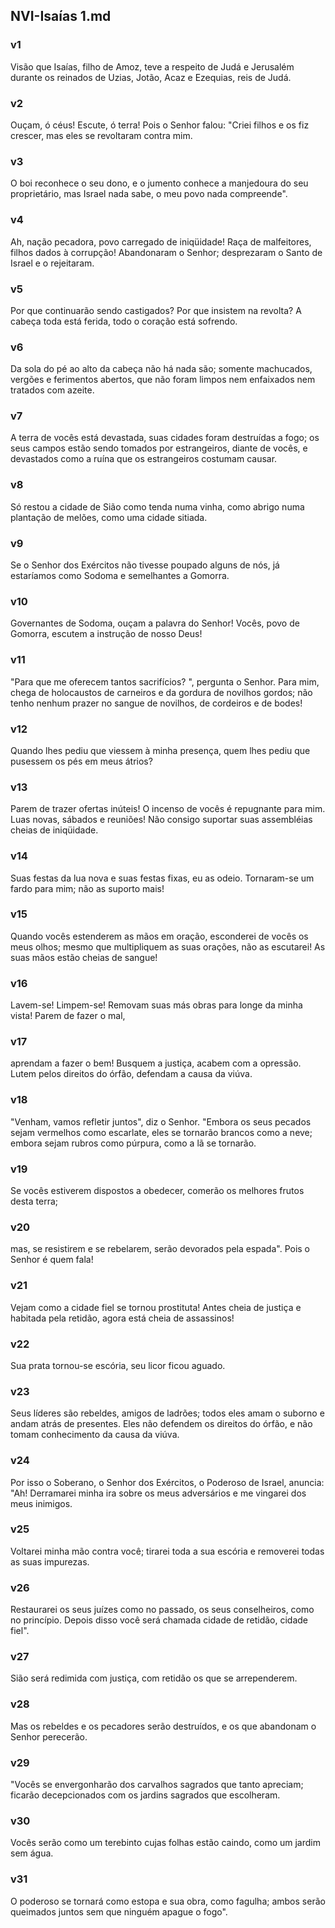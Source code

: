 ## NVI-Isaías 1.md
### v1
 Visão que Isaías, filho de Amoz, teve a respeito de Judá e Jerusalém durante os reinados de Uzias, Jotão, Acaz e Ezequias, reis de Judá.
### v2
 Ouçam, ó céus! Escute, ó terra! Pois o Senhor falou: "Criei filhos e os fiz crescer, mas eles se revoltaram contra mim.
### v3
 O boi reconhece o seu dono, e o jumento conhece a manjedoura do seu proprietário, mas Israel nada sabe, o meu povo nada compreende".
### v4
 Ah, nação pecadora, povo carregado de iniqüidade! Raça de malfeitores, filhos dados à corrupção! Abandonaram o Senhor; desprezaram o Santo de Israel e o rejeitaram.
### v5
 Por que continuarão sendo castigados? Por que insistem na revolta? A cabeça toda está ferida, todo o coração está sofrendo.
### v6
 Da sola do pé ao alto da cabeça não há nada são; somente machucados, vergões e ferimentos abertos, que não foram limpos nem enfaixados nem tratados com azeite.
### v7
 A terra de vocês está devastada, suas cidades foram destruídas a fogo; os seus campos estão sendo tomados por estrangeiros, diante de vocês, e devastados como a ruína que os estrangeiros costumam causar.
### v8
 Só restou a cidade de Sião como tenda numa vinha, como abrigo numa plantação de melões, como uma cidade sitiada.
### v9
 Se o Senhor dos Exércitos não tivesse poupado alguns de nós, já estaríamos como Sodoma e semelhantes a Gomorra.
### v10
 Governantes de Sodoma, ouçam a palavra do Senhor! Vocês, povo de Gomorra, escutem a instrução de nosso Deus!
### v11
 "Para que me oferecem tantos sacrifícios? ", pergunta o Senhor. Para mim, chega de holocaustos de carneiros e da gordura de novilhos gordos; não tenho nenhum prazer no sangue de novilhos, de cordeiros e de bodes!
### v12
 Quando lhes pediu que viessem à minha presença, quem lhes pediu que pusessem os pés em meus átrios?
### v13
 Parem de trazer ofertas inúteis! O incenso de vocês é repugnante para mim. Luas novas, sábados e reuniões! Não consigo suportar suas assembléias cheias de iniqüidade.
### v14
 Suas festas da lua nova e suas festas fixas, eu as odeio. Tornaram-se um fardo para mim; não as suporto mais!
### v15
 Quando vocês estenderem as mãos em oração, esconderei de vocês os meus olhos; mesmo que multipliquem as suas orações, não as escutarei! As suas mãos estão cheias de sangue!
### v16
 Lavem-se! Limpem-se! Removam suas más obras para longe da minha vista! Parem de fazer o mal,
### v17
 aprendam a fazer o bem! Busquem a justiça, acabem com a opressão. Lutem pelos direitos do órfão, defendam a causa da viúva.
### v18
 "Venham, vamos refletir juntos", diz o Senhor. "Embora os seus pecados sejam vermelhos como escarlate, eles se tornarão brancos como a neve; embora sejam rubros como púrpura, como a lã se tornarão.
### v19
 Se vocês estiverem dispostos a obedecer, comerão os melhores frutos desta terra;
### v20
 mas, se resistirem e se rebelarem, serão devorados pela espada". Pois o Senhor é quem fala!
### v21
 Vejam como a cidade fiel se tornou prostituta! Antes cheia de justiça e habitada pela retidão, agora está cheia de assassinos!
### v22
 Sua prata tornou-se escória, seu licor ficou aguado.
### v23
 Seus líderes são rebeldes, amigos de ladrões; todos eles amam o suborno e andam atrás de presentes. Eles não defendem os direitos do órfão, e não tomam conhecimento da causa da viúva.
### v24
 Por isso o Soberano, o Senhor dos Exércitos, o Poderoso de Israel, anuncia: "Ah! Derramarei minha ira sobre os meus adversários e me vingarei dos meus inimigos.
### v25
 Voltarei minha mão contra você; tirarei toda a sua escória e removerei todas as suas impurezas.
### v26
 Restaurarei os seus juízes como no passado, os seus conselheiros, como no princípio. Depois disso você será chamada cidade de retidão, cidade fiel".
### v27
 Sião será redimida com justiça, com retidão os que se arrependerem.
### v28
 Mas os rebeldes e os pecadores serão destruídos, e os que abandonam o Senhor perecerão.
### v29
 "Vocês se envergonharão dos carvalhos sagrados que tanto apreciam; ficarão decepcionados com os jardins sagrados que escolheram.
### v30
 Vocês serão como um terebinto cujas folhas estão caindo, como um jardim sem água.
### v31
 O poderoso se tornará como estopa e sua obra, como fagulha; ambos serão queimados juntos sem que ninguém apague o fogo".
